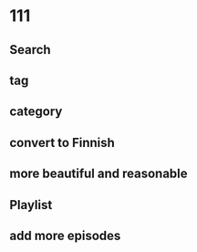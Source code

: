 # 111
## Search
## tag
## category
## convert to Finnish
## more beautiful and reasonable
## Playlist
## add more episodes
